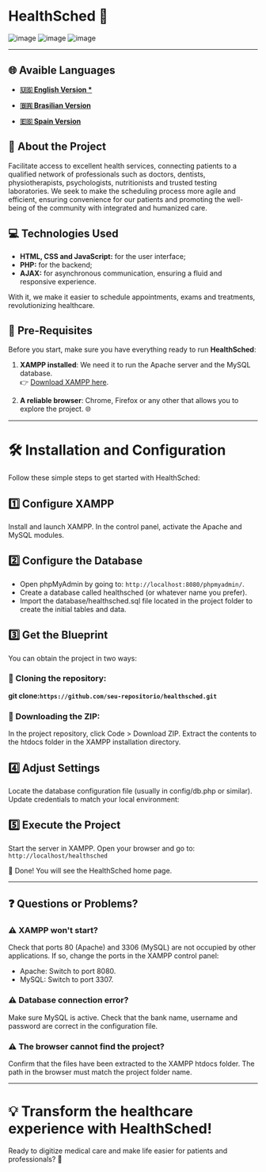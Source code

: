 # HealthSched 🏥

![image](https://github.com/user-attachments/assets/783a5b43-0818-4f81-b5e4-7f7a0add243f)
![image](https://github.com/user-attachments/assets/5b5bc460-c49d-49a5-a988-3ffd9caac7e1)
![image](https://github.com/user-attachments/assets/6f8b2539-476e-477a-a214-5cf214446764)

---

## 🌐 Avaible Languages

- **[🇺🇸 English Version *](https://github.com/Karlos-Eduardo-Mrqs/Scheduling_Project-HealthSched/blob/main/README.md)**

- **[🇧🇷 Brasilian Version](https://github.com/Karlos-Eduardo-Mrqs/Scheduling_Project-HealthSched/blob/main/README-BR.md)**

- **[🇪🇸 Spain Version](https://github.com/Karlos-Eduardo-Mrqs/Scheduling_Project-HealthSched/blob/main/README-ES.md)** 

## 🌟 About the Project

Facilitate access to excellent health services, connecting patients to a qualified network of professionals such as doctors, dentists, physiotherapists, psychologists, nutritionists and trusted testing laboratories. 
We seek to make the scheduling process more agile and efficient, ensuring convenience for our patients and promoting the well-being of the community with integrated and humanized care.

## 💻 Technologies Used

- **HTML, CSS and JavaScript:** for the user interface;
- **PHP:** for the backend;
- **AJAX:** for asynchronous communication, ensuring a fluid and responsive experience.

With it, we make it easier to schedule appointments, exams and treatments, revolutionizing healthcare.

## 🚀 Pre-Requisites  

Before you start, make sure you have everything ready to run **HealthSched**:

1. **XAMPP installed**: We need it to run the Apache server and the MySQL database.  
   👉 [Download XAMPP here](https://www.apachefriends.org/index.html).

2. **A reliable browser**: Chrome, Firefox or any other that allows you to explore the project. 🌐  

---

# 🛠️ Installation and Configuration

Follow these simple steps to get started with HealthSched:

## 1️⃣ Configure XAMPP

Install and launch XAMPP. In the control panel, activate the Apache and MySQL modules.

## 2️⃣ Configure the Database

- Open phpMyAdmin by going to: ``http://localhost:8080/phpmyadmin/``.
- Create a database called healthsched (or whatever name you prefer).
- Import the database/healthsched.sql file located in the project folder to create the initial tables and data.

## 3️⃣ Get the Blueprint

You can obtain the project in two ways:

### 🔸 Cloning the repository:

**git clone: ​​``https://github.com/seu-repositorio/healthsched.git``**

### 🔸 Downloading the ZIP:

In the project repository, click Code > Download ZIP. 
Extract the contents to the htdocs folder in the XAMPP installation directory.

## 4️⃣ Adjust Settings

Locate the database configuration file (usually in config/db.php or similar). Update credentials to match your local environment:

## 5️⃣ Execute the Project

Start the server in XAMPP. Open your browser and go to: ``http://localhost/healthsched``

🎉 Done! You will see the HealthSched home page.

---

## ❓ Questions or Problems?

### ⚠️ XAMPP won't start?

Check that ports 80 (Apache) and 3306 (MySQL) are not occupied by other applications. If so, change the ports in the XAMPP control panel:

- Apache: Switch to port 8080.
- MySQL: Switch to port 3307.

### ⚠️ Database connection error?

Make sure MySQL is active. Check that the bank name, username and password are correct in the configuration file.

### ⚠️ The browser cannot find the project?

Confirm that the files have been extracted to the XAMPP htdocs folder. The path in the browser must match the project folder name.

---

# 💡 Transform the healthcare experience with HealthSched!

Ready to digitize medical care and make life easier for patients and professionals? 🚀
